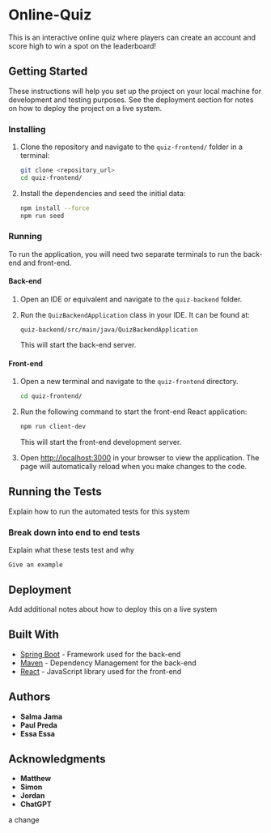 # Online-Quiz 

This is an interactive online quiz where players can create an account and score high to win a spot on the leaderboard!

## Getting Started

These instructions will help you set up the project on your local machine for development and testing purposes. See the deployment section for notes on how to deploy the project on a live system.

### Installing

1. Clone the repository and navigate to the `quiz-frontend/` folder in a terminal:
   ```bash
   git clone <repository_url>
   cd quiz-frontend/ 
   ```

2. Install the dependencies and seed the initial data:
   ```bash
   npm install --force
   npm run seed
   ```

### Running

To run the application, you will need two separate terminals to run the back-end and front-end.

#### Back-end

1. Open an IDE or equivalent and navigate to the `quiz-backend` folder.

2. Run the `QuizBackendApplication` class in your IDE. It can be found at:
   ```
   quiz-backend/src/main/java/QuizBackendApplication
   ```
   This will start the back-end server.

#### Front-end

1. Open a new terminal and navigate to the `quiz-frontend` directory.
   ```bash
   cd quiz-frontend/
   ```

2. Run the following command to start the front-end React application:
   ```bash
   npm run client-dev
   ```

   This will start the front-end development server.

3. Open [http://localhost:3000](http://localhost:3000) in your browser to view the application. The page will automatically reload when you make changes to the code.

## Running the Tests

Explain how to run the automated tests for this system

### Break down into end to end tests

Explain what these tests test and why

```
Give an example
```

## Deployment

Add additional notes about how to deploy this on a live system

## Built With

* [Spring Boot](https://spring.io/) - Framework used for the back-end
* [Maven](https://maven.apache.org/) - Dependency Management for the back-end
* [React](https://reactjs.org/) - JavaScript library used for the front-end
## Authors

* **Salma Jama**
* **Paul Preda**
* **Essa Essa**

## Acknowledgments

* **Matthew**
* **Simon**
* **Jordan**
* **ChatGPT**



a change